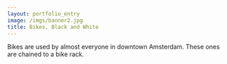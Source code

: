 ```yaml
---
layout: portfolio_entry
image: /imgs/banner2.jpg
title: Bikes, Black and White
---
```

Bikes are used by almost everyone in downtown Amsterdam. These ones are chained to a bike rack.

